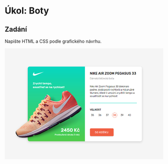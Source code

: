# Úkol: Boty

## Zadání

Napište HTML a CSS podle grafického návrhu.

![Grafický návrh](vysledek.jpg)
